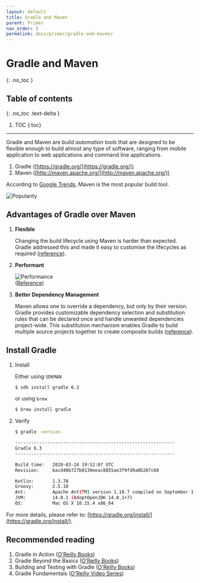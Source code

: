 ```yaml
---
layout: default
title: Gradle and Maven
parent: Primer
nav_order: 3
permalink: docs/primer/gradle-and-maven/
---
```


# Gradle and Maven
{: .no_toc }

## Table of contents
{: .no_toc .text-delta }

1. TOC
{:toc}

---

Gradle and Maven are *build automation tools* that are designed to be flexible enough to build almost any type of software, ranging from mobile application to web applications and command line applications.

1. Gradle ([https://gradle.org/](https://gradle.org/))
1. Maven ([http://maven.apache.org/](http://maven.apache.org/))

According to [Google Trends](https://trends.google.com/trends/explore?q=maven,gradle), Maven is the most popular build tool.

![Popularity]({{site.baseurl}}/assets/images/Maven-vs.-Gradle.png)

## Advantages of Gradle over Maven

1. **Flexible**

    Changing the build lifecycle using Maven is harder than expected.  Gradle addressed this and made it easy to customise the lifecycles as required ([reference](https://gradle.org/maven-vs-gradle/)).

1. **Performant**

    ![Performance](https://gradle.org/images/performance/maven-vs-gradle.gif)<br/>
    ([Reference](https://gradle.org/gradle-vs-maven-performance/))

1. **Better Dependency Management**

   Maven allows one to override a dependency, but only by their version. Gradle provides customizable dependency selection and substitution rules that can be declared once and handle unwanted dependencies project-wide.  This substitution mechanism enables Gradle to build multiple source projects together to create composite builds ([reference](https://gradle.org/maven-vs-gradle/)).

## Install Gradle

1. Install

    Either using `SDKMAN`

    ```bash
    $ sdk install gradle 6.3
    ```

    or using `brew`

    ```bash
    $ brew install gradle
    ```

1. Verify

    ```bash
    $ gradle -version

    ------------------------------------------------------------
    Gradle 6.3
    ------------------------------------------------------------

    Build time:   2020-03-24 19:52:07 UTC
    Revision:     bacd40b727b0130eeac8855ae3f9fd9a0b207c60

    Kotlin:       1.3.70
    Groovy:       2.5.10
    Ant:          Apache Ant(TM) version 1.10.7 compiled on September 1 2019
    JVM:          14.0.1 (AdoptOpenJDK 14.0.1+7)
    OS:           Mac OS X 10.15.4 x86_64
    ```

For more details, please refer to: [https://gradle.org/install/](https://gradle.org/install/).

## Recommended reading

1. Gradle in Action ([O'Reilly Books](https://learning.oreilly.com/library/view/gradle-in-action/9781617291302/))
1. Gradle Beyond the Basics ([O'Reilly Books](https://learning.oreilly.com/library/view/gradle-beyond-the/9781449373801/))
1. Building and Testing with Gradle ([O'Reilly Books](https://learning.oreilly.com/library/view/building-and-testing/9781449306816/))
1. Gradle Fundamentals ([O'Reilly Video Series](https://learning.oreilly.com/videos/gradle-fundamentals/9781491937266))
